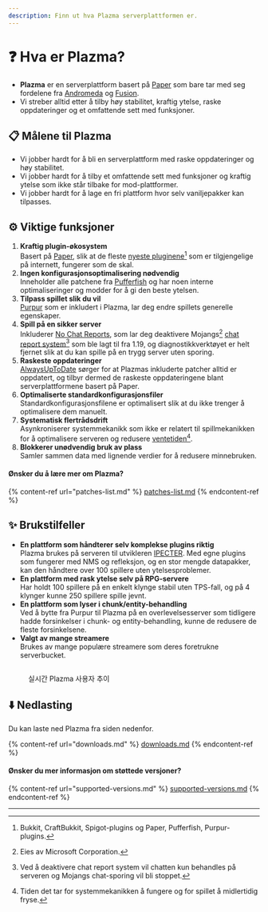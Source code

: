 ```yaml
---
description: Finn ut hva Plazma serverplattformen er.
---
```


# ❓ Hva er Plazma?

- **Plazma** er en serverplattform basert på [Paper](https://github.com/PaperMC/Paper) som bare tar med seg fordelene fra [Andromeda](https://github.com/EarendelArchived/Andromeda) og [Fusion](https://github.com/RuinedTechnologyUnify/Fusion).
- Vi streber alltid etter å tilby høy stabilitet, kraftig ytelse, raske oppdateringer og et omfattende sett med funksjoner.

## 📋 Målene til Plazma <a href="#id-1" id="id-1"></a>

- Vi jobber hardt for å bli en serverplattform med raske oppdateringer og høy stabilitet.
- Vi jobber hardt for å tilby et omfattende sett med funksjoner og kraftig ytelse som ikke står tilbake for mod-plattformer.
- Vi jobber hardt for å lage en fri plattform hvor selv vaniljepakker kan tilpasses.

## ⚙️ Viktige funksjoner <a href="#id-2" id="id-2"></a>

1. **Kraftig plugin-økosystem**\
   Basert på [Paper](https://github.com/PaperMC/Paper), slik at de fleste [nyeste pluginene](#user-content-fn-1)[^1] som er tilgjengelige på internett, fungerer som de skal.
2. **Ingen konfigurasjonsoptimalisering nødvendig**\
   Inneholder alle patchene fra [Pufferfish](https://github.com/pufferfish-gg/Pufferfish) og har noen interne optimaliseringer og modder for å gi den beste ytelsen.
3. **Tilpass spillet slik du vil**\
   [Purpur](https://github.com/PurpurMC/Purpur) som er inkludert i Plazma, lar deg endre spillets generelle egenskaper.
4. **Spill på en sikker server**\
   Inkluderer [No Chat Reports](https://github.com/Aizistral-Studios/No-Chat-Reports), som lar deg deaktivere Mojangs[^2] [chat report system](#user-content-fn-3)[^3] som ble lagt til fra 1.19, og diagnostikkverktøyet er helt fjernet slik at du kan spille på en trygg server uten sporing.
5. **Raskeste oppdateringer**\
   [AlwaysUpToDate](https://github.com/PlazmaMC/AlwaysUpToDate) sørger for at Plazmas inkluderte patcher alltid er oppdatert, og tilbyr dermed de raskeste oppdateringene blant serverplattformene basert på Paper.
6. **Optimaliserte standardkonfigurasjonsfiler**\
   Standardkonfigurasjonsfilene er optimalisert slik at du ikke trenger å optimalisere dem manuelt.
7. **Systematisk flertrådsdrift**\
   Asynkroniserer systemmekanikk som ikke er relatert til spillmekanikken for å optimalisere serveren og redusere [ventetiden](#user-content-fn-4)[^4].
8. **Blokkerer unødvendig bruk av plass**\
   Samler sammen data med lignende verdier for å redusere minnebruken.

#### Ønsker du å lære mer om Plazma? <a href="#etc-1" id="etc-1"></a>

{% content-ref url="patches-list.md" %}
[patches-list.md](patches-list.md)
{% endcontent-ref %}

## ✨ Brukstilfeller <a href="#id-3" id="id-3"></a>

- **En plattform som håndterer selv komplekse plugins riktig**\
  Plazma brukes på serveren til utvikleren [IPECTER](https://github.com/IPECTER). Med egne plugins som fungerer med NMS og refleksjon, og en stor mengde datapakker, kan den håndtere over 100 spillere uten ytelsesproblemer.
- **En plattform med rask ytelse selv på RPG-servere**\
  Har holdt 100 spillere på en enkelt klynge stabil uten TPS-fall, og på 4 klynger kunne 250 spillere spille jevnt.
- **En plattform som lyser i chunk/entity-behandling**\
  Ved å bytte fra Purpur til Plazma på en overlevelsesserver som tidligere hadde forsinkelser i chunk- og entity-behandling, kunne de redusere de fleste forsinkelsene.
- **Valgt av mange streamere**\
  Brukes av mange populære streamere som deres foretrukne serverbucket.

<figure>
   <img src="https://badge.plazmamc.org/internal/bstats" alt="">
   
   <figcaption><p>실시간 Plazma 사용자 추이</p></figcaption>
</figure>

## ⬇️ Nedlasting

Du kan laste ned Plazma fra siden nedenfor.

{% content-ref url="downloads.md" %}
[downloads.md](downloads.md)
{% endcontent-ref %}

#### Ønsker du mer informasjon om støttede versjoner?

{% content-ref url="supported-versions.md" %}
[supported-versions.md](supported-versions.md)
{% endcontent-ref %}

***

[^1]: Bukkit, CraftBukkit, Spigot-plugins og Paper, Pufferfish, Purpur-plugins.

[^2]: Eies av Microsoft Corporation.

[^3]: Ved å deaktivere chat report system vil chatten kun behandles på serveren og Mojangs chat-sporing vil bli stoppet.

[^4]: Tiden det tar for systemmekanikken å fungere og for spillet å midlertidig fryse.
